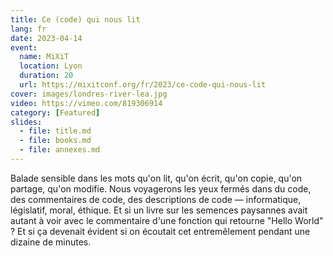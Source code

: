 ```yaml
---
title: Ce (code) qui nous lit
lang: fr
date: 2023-04-14
event:
  name: MiXiT
  location: Lyon
  duration: 20
  url: https://mixitconf.org/fr/2023/ce-code-qui-nous-lit
cover: images/londres-river-lea.jpg
video: https://vimeo.com/819306914
category: [Featured]
slides:
  - file: title.md
  - file: books.md
  - file: annexes.md
---
```

Balade sensible dans les mots qu'on lit, qu'on écrit, qu'on copie, qu'on partage, qu'on modifie. Nous voyagerons les yeux fermés dans du code, des commentaires de code, des descriptions de code — informatique, législatif, moral, éthique. Et si un livre sur les semences paysannes avait autant à voir avec le commentaire d'une fonction qui retourne "Hello World" ? Et si ça devenait évident si on écoutait cet entremêlement pendant une dizaine de minutes.
